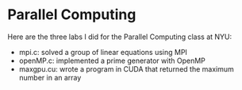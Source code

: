 # Parallel Computing 
Here are the three labs I did for the Parallel Computing class at NYU:
- mpi.c: solved a group of linear equations using MPI
- openMP.c: implemented a prime generator with OpenMP
- maxgpu.cu: wrote a program in CUDA that returned the maximum number in an array
